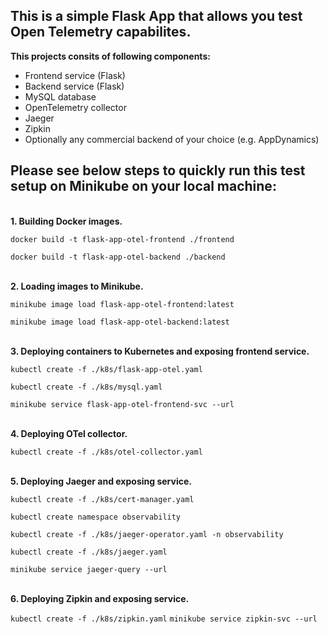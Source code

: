 <H2>This is a simple Flask App that allows you test Open Telemetry capabilites. </H2>

<B>This projects consits of following components:</b>
  
- Frontend service (Flask)
- Backend service (Flask)
- MySQL database
- OpenTelemetry collector
- Jaeger
- Zipkin
- Optionally any commercial backend of your choice (e.g. AppDynamics)<BR>

<H2>Please see below steps to quickly run this test setup on Minikube on your local machine:</H2>

<BR>
<B>1. Building Docker images.</B>

`docker build -t flask-app-otel-frontend ./frontend`

`docker build -t flask-app-otel-backend ./backend`

<BR>
<B>2. Loading images to Minikube.</B>

`minikube image load flask-app-otel-frontend:latest`

`minikube image load flask-app-otel-backend:latest`

<BR>
<B>3. Deploying containers to Kubernetes and exposing frontend service.</B>

`kubectl create -f ./k8s/flask-app-otel.yaml`

`kubectl create -f ./k8s/mysql.yaml`

`minikube service flask-app-otel-frontend-svc --url`

<BR>
<B>4. Deploying OTel collector.</B>

`kubectl create -f ./k8s/otel-collector.yaml`

<BR>
<B>5. Deploying Jaeger and exposing service.</B>

`kubectl create -f ./k8s/cert-manager.yaml`

`kubectl create namespace observability`

`kubectl create -f ./k8s/jaeger-operator.yaml -n observability`

`kubectl create -f ./k8s/jaeger.yaml`

`minikube service jaeger-query --url`

<BR>
<B>6. Deploying Zipkin and exposing service.</B>

`kubectl create -f ./k8s/zipkin.yaml`
`minikube service zipkin-svc --url`
